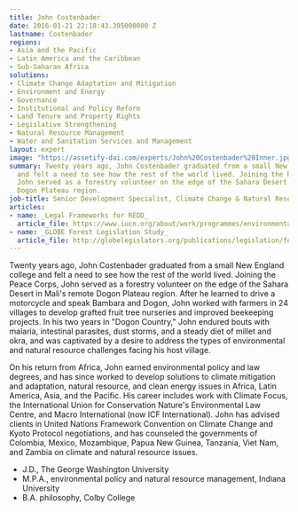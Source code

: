 ```yaml
---
title: John Costenbader
date: 2016-01-21 22:18:43.395000000 Z
lastname: Costenbader
regions:
- Asia and the Pacific
- Latin America and the Caribbean
- Sub-Saharan Africa
solutions:
- Climate Change Adaptation and Mitigation
- Environment and Energy
- Governance
- Institutional and Policy Reform
- Land Tenure and Property Rights
- Legislative Strengthening
- Natural Resource Management
- Water and Sanitation Services and Management
layout: expert
image: "https://assetify-dai.com/experts/John%20Costenbader%20Inner.jpg"
summary: Twenty years ago, John Costenbader graduated from a small New England college
  and felt a need to see how the rest of the world lived. Joining the Peace Corps,
  John served as a forestry volunteer on the edge of the Sahara Desert in Mali's remote
  Dogon Plateau region.
job-title: Senior Development Specialist, Climate Change & Natural Resource Management
articles:
- name: _Legal Frameworks for REDD_
  article_file: https://www.iucn.org/about/work/programmes/environmental_law/elp_resources/elp_res_publications/?uPubsID=3943
- name: _GLOBE Forest Legislation Study_
  article_file: http://globelegislators.org/publications/legislation/forest-new
---
```


Twenty years ago, John Costenbader graduated from a small New England college and felt a need to see how the rest of the world lived. Joining the Peace Corps, John served as a forestry volunteer on the edge of the Sahara Desert in Mali's remote Dogon Plateau region. After he learned to drive a motorcycle and speak Bambara and Dogon, John worked with farmers in 24 villages to develop grafted fruit tree nurseries and improved beekeeping projects. In his two years in "Dogon Country," John endured bouts with malaria, intestinal parasites, dust storms, and a steady diet of millet and okra, and was captivated by a desire to address the types of environmental and natural resource challenges facing his host village.

On his return from Africa, John earned environmental policy and law degrees, and has since worked to develop solutions to climate mitigation and adaptation, natural resource, and clean energy issues in Africa, Latin America, Asia, and the Pacific. His career includes work with Climate Focus, the International Union for Conservation Nature's Environmental Law Centre, and Macro International (now ICF International). John has advised clients in United Nations Framework Convention on Climate Change and Kyoto Protocol negotiations, and has counseled the governments of Colombia, Mexico, Mozambique, Papua New Guinea, Tanzania, Viet Nam, and Zambia on climate and natural resource issues.

* J.D., The George Washington University
* M.P.A., environmental policy and natural resource management, Indiana University
* B.A. philosophy, Colby College
